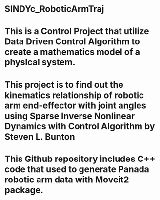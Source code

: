 # SINDYc_RoboticArmTraj

# This is a Control Project that utilize Data Driven Control Algorithm to create a mathematics model of a physical system.
# This project is to find out the kinematics relationship of robotic arm end-effector with joint angles using Sparse Inverse Nonlinear Dynamics with Control Algorithm by Steven L. Bunton

# This Github repository includes C++ code that used to generate Panada robotic arm data with Moveit2 package. 
